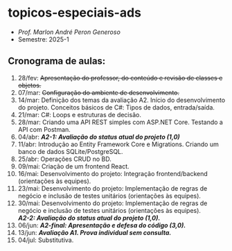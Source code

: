 # topicos-especiais-ads
- _Prof. Marlon André Peron Generoso_
- Semestre: 2025-1

## Cronograma de aulas:
1. 28/fev: ~~Apresentação do professor, do conteúdo e revisão de classes e objetos.~~
2. 07/mar: ~~Configuração do ambiente de desenvolvimento.~~
3. 14/mar: Definição dos temas da avaliação A2. Início do desenvolvimento do projeto. Conceitos básicos de C#: Tipos de dados, entrada/saída.
4. 21/mar: C#: Loops e estruturas de decisão.
5. 28/mar: Criando uma API REST simples com ASP.NET Core. Testando a API com Postman.
6. 04/abr: **_A2-1: Avaliação do status atual do projeto (1,0)_**
7. 11/abr: Introdução ao Entity Framework Core e Migrations. Criando um banco de dados SQLite/PostgreSQL.
8. 25/abr: Operações CRUD no BD.
9. 09/mai: Criação de um frontend React.
10. 16/mai: Desenvolvimento do projeto: Integração frontend/backend (orientações às equipes).
11. 23/mai: Desenvolvimento do projeto: Implementação de regras de negócio e inclusão de testes unitários (orientações às equipes).
12. 30/mai: Desenvolvimento do projeto: Implementação de regras de negócio e inclusão de testes unitários (orientações às equipes).
    <br/>**_A2-2: Avaliação do status atual do projeto (1,0)._**
14. 06/jun: **_A2-final: Apresentação e defesa do código (3,0)._**
15. 13/jun: **_Avaliação A1. Prova individual sem consulta._**
16. 04/jul: Substitutiva.
